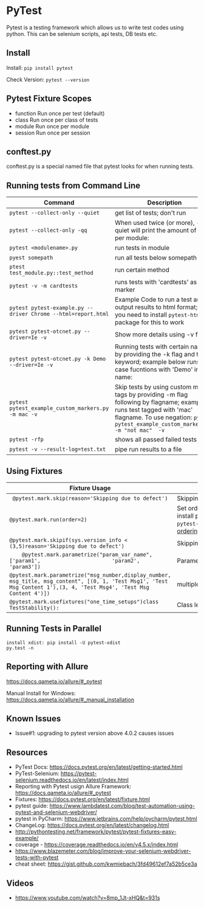 # PyTest

Pytest is a testing framework which allows us to write test codes using python. This can be selenium scripts, api tests, DB tests etc.

## Install
Install: ```pip install pytest```

Check Version: ```pytest --version```

## Pytest Fixture Scopes

- function	Run once per test (default)
- class	Run once per class of tests
- module	Run once per module 
- session	Run once per session

## conftest.py

conftest.py is a special named file that pytest looks for when running tests.

## Running tests from Command Line

| Command | Description |
| -------- | -------- |
|```pytest --collect-only --quiet```| get list of tests; don't run|
|```pytest --collect-only -qq```|When used twice (or more), --quiet will print the amount of tests per module:|
|```pytest <modulename>.py```| run tests in module|
|```pyest somepath``` | run all tests below somepath|
|```ptest test_module.py::test_method``` | run certain method|
|```pytest -v -m cardtests```| runs tests with 'cardtests' as marker|
| ```pytest pytest-example.py --driver Chrome --html=report.html```| Example Code to run a test and output results to html format; note you need to install ```pytest-html``` package for this to work|
|```pytest pytest-otcnet.py --driver=Ie -v```| Show more details using -v flag
| ```pytest pytest-otcnet.py -k Demo --driver=Ie -v``` | Running tests with  certain name by providing the -k flag and then keyword; example below runs test case fucntions with 'Demo' in the name: |
|```pytest pytest_example_custom_markers.py -m mac -v``` | Skip tests by using custom marker tags by providing -m flag following by flagname; example runs test tagged with 'mac' flagname. To use negation: ```pytest pytest_example_custom_markers.py -m "not mac"  -v```|
|```pytest -rfp```| shows all passed failed tests|
| ```pytest -v --result-log=test.txt```| pipe run results to a file

## Using Fixtures
| Fixture Usage | Description |
| -------- | -------- |
| ``` @pytest.mark.skip(reason='Skipping due to defect')``` |Skipping  a test |
| ```@pytest.mark.run(order=2)```| Set order of test execution; need to install pytest-ordering : ```pip install pytest-ordering``` https://pytest-ordering.readthedocs.io/en/develop/|
|```@pytest.mark.skipif(sys.version_info < (3,5)reason='Skipping due to defect')``` | Skipping  a test based on a condition|
| ```    @pytest.mark.parametrize("param_var_name", ['param1',                       'param2',                                 'param3'])```| Parameter fixture - single parameter |
|```@pytest.mark.parametrize("msg_number,display_number, msg_title, msg_content", [(0, 1, 'Test Msg1', 'Test Msg Content 1'),(3, 4, 'Test Msg4', 'Test Msg Content 4')])```|multiple parameters|
|```@pytest.mark.usefixtures("one_time_setups")class TestStability():```| Class level fixture |



## Running Tests in Parallel

```
install xdist: pip install -U pytest-xdist
py.test -n
```

## Reporting with Allure

https://docs.qameta.io/allure/#_pytest

Manual Install for Windows: https://docs.qameta.io/allure/#_manual_installation

## Known Issues
- Issue#1: upgrading to pytest version above 4.0.2 causes issues

## Resources
- PyTest Docs: https://docs.pytest.org/en/latest/getting-started.html
- PyTest-Selenium: https://pytest-selenium.readthedocs.io/en/latest/index.html
- Reporting with Pytest usign Allure Framework: https://docs.qameta.io/allure/#_pytest
- Fixtures: https://docs.pytest.org/en/latest/fixture.html
- pytest guide: https://www.lambdatest.com/blog/test-automation-using-pytest-and-selenium-webdriver/
- pytest in PyCharm: https://www.jetbrains.com/help/pycharm/pytest.html
- ChangeLog: https://docs.pytest.org/en/latest/changelog.html
- http://pythontesting.net/framework/pytest/pytest-fixtures-easy-example/
- coverage - https://coverage.readthedocs.io/en/v4.5.x/index.html
- https://www.blazemeter.com/blog/improve-your-selenium-webdriver-tests-with-pytest
- cheat sheet: https://gist.github.com/kwmiebach/3fd49612ef7a52b5ce3a

## Videos
- https://www.youtube.com/watch?v=8mp_1Jt-xHQ&t=931s